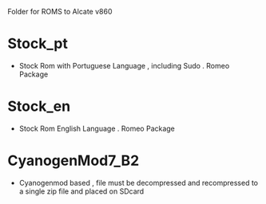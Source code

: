 Folder for ROMS to Alcate v860 

# Stock_pt
* Stock Rom with Portuguese Language , including Sudo . Romeo Package

# Stock_en
* Stock Rom English Language . Romeo Package

# CyanogenMod7_B2
* Cyanogenmod based , file must be decompressed and recompressed to a single zip file and placed on SDcard 